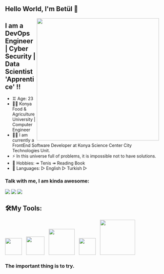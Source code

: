 ## Hello World, I'm Betül 👋


<img src=https://www.lambdatest.com/blog/wp-content/uploads/2020/08/giphy-5.gif width="400" height="400" align="right">

## I am a DevOps Engineer | Cyber Security | Data Scientist 'Apprentice' !!
- ♊️ Age: 23
- 👨‍🎓 Konya Food & Agriculture University | Computer Engineer
- 👨‍💻 I am currently a FrontEnd Software Developer at Konya Science Center City Technologies Unit.
- ⚡  In this universe full of problems, it is impossible not to have solutions.
- 🎯 Hobbies: ↠ Tenis ↠ Reading Book
- 💬 Languages: ▻ English ▻ Turkish ▻ 
### Talk with me, I am kinda awesome:
<p float="left">
<a href="mailto:altnbetul99@gmail.com"><img src="https://img.shields.io/badge/Gmail-D14836?style=for-the-badge&logo=gmail&logoColor=white" /></a>
<a href="https://www.linkedin.com/in/betül-altunel/"><img src="https://img.shields.io/badge/LinkedIn-0077B5?style=for-the-badge&logo=linkedin&logoColor=white" /></a>
<a href="https://www.kaggle.com/betlaltunel"><img src="https://img.shields.io/badge/Kaggle-20BEFF?style=for-the-badge&logo=Kaggle&logoColor=gray" /></a>

</p>

## 🛠My Tools:
<p float="left">
<img src="https://upload.wikimedia.org/wikipedia/commons/thumb/6/61/HTML5_logo_and_wordmark.svg/270px-HTML5_logo_and_wordmark.svg.png" width="55" hight="75">
<img src="https://kariselovuo.pro/ksprov1/wp-content/uploads/2018/02/css-logo.png " width="60" hight="75" style="margin-left: 10">
<img src="https://upload.wikimedia.org/wikipedia/commons/thumb/9/99/Unofficial_JavaScript_logo_2.svg/1024px-Unofficial_JavaScript_logo_2.svg.png" width="85" hight="55" style="padding-left: 10">
<img src="https://upload.wikimedia.org/wikipedia/commons/thumb/4/47/React.svg/1200px-React.svg.png" width="55" hight="65"   style="margin-left: 10"/>
<img src="https://e7.pngegg.com/pngimages/783/228/png-clipart-github-software-developer-source-code-programmer-mascot-logo-mammal-cat-like-mammal.png" width="115" hight="75" style="margin-left: 10">



</p>

### The important thing is to try.
